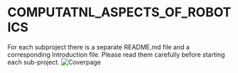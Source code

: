 # COMPUTATNL_ASPECTS_OF_ROBOTICS
For each subproject there is a separate README.md file and a corresponding Introduction file. Please read them carefully before starting each sub-project.
![Coverpage](https://drive.google.com/file/d/1a0Jz_rEoHnhSgfvpTcUXDuQymjWsAIYr/view?usp=sharing)
